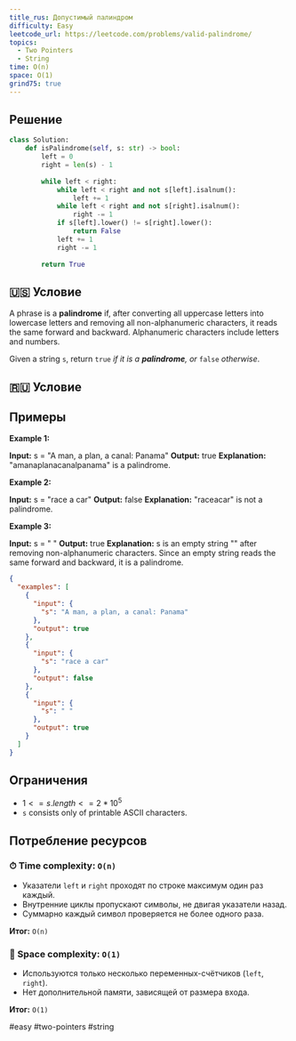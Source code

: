```yaml
---
title_rus: Допустимый палиндром
difficulty: Easy
leetcode_url: https://leetcode.com/problems/valid-palindrome/
topics:
  - Two Pointers
  - String
time: O(n)
space: O(1)
grind75: true
---
```


## Решение

```python
class Solution:  
    def isPalindrome(self, s: str) -> bool:  
        left = 0  
        right = len(s) - 1  
  
        while left < right:  
            while left < right and not s[left].isalnum():  
                left += 1  
            while left < right and not s[right].isalnum():  
                right -= 1  
            if s[left].lower() != s[right].lower():  
                return False  
            left += 1  
            right -= 1  
  
        return True
```

## 🇺🇸 Условие

A phrase is a **palindrome** if, after converting all uppercase letters into lowercase letters and removing all non-alphanumeric characters, it reads the same forward and backward. Alphanumeric characters include letters and numbers.

Given a string `s`, return `true` _if it is a **palindrome**, or_ `false` _otherwise_.

## 🇷🇺 Условие

<!-- Место для вставки перевода на русском языке -->

## Примеры

**Example 1:**

**Input:** s = "A man, a plan, a canal: Panama"
**Output:** true
**Explanation:** "amanaplanacanalpanama" is a palindrome.

**Example 2:**

**Input:** s = "race a car"
**Output:** false
**Explanation:** "raceacar" is not a palindrome.

**Example 3:**

**Input:** s = " "
**Output:** true
**Explanation:** s is an empty string "" after removing non-alphanumeric characters.
Since an empty string reads the same forward and backward, it is a palindrome.

```json
{
  "examples": [
    {
      "input": {
        "s": "A man, a plan, a canal: Panama"
      },
      "output": true
    },
    {
      "input": {
        "s": "race a car"
      },
      "output": false
    },
    {
      "input": {
        "s": " "
      },
      "output": true
    }
  ]
}
```

## Ограничения

- $1 <= s.length <= 2 * 10^5$
- `s` consists only of printable ASCII characters.

## Потребление ресурсов
### ⏱ Time complexity: `O(n)`

- Указатели `left` и `right` проходят по строке максимум один раз каждый.
- Внутренние циклы пропускают символы, не двигая указатели назад.
- Суммарно каждый символ проверяется не более одного раза.

**Итог:** `O(n)`

### 🧠 Space complexity: `O(1)`

- Используются только несколько переменных-счётчиков (`left`, `right`).
- Нет дополнительной памяти, зависящей от размера входа.

**Итог:** `O(1)`

#easy #two-pointers #string
